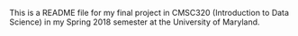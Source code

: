 This is a README file for my final project in CMSC320 (Introduction to Data Science) in my Spring 2018 semester at the University of Maryland.
